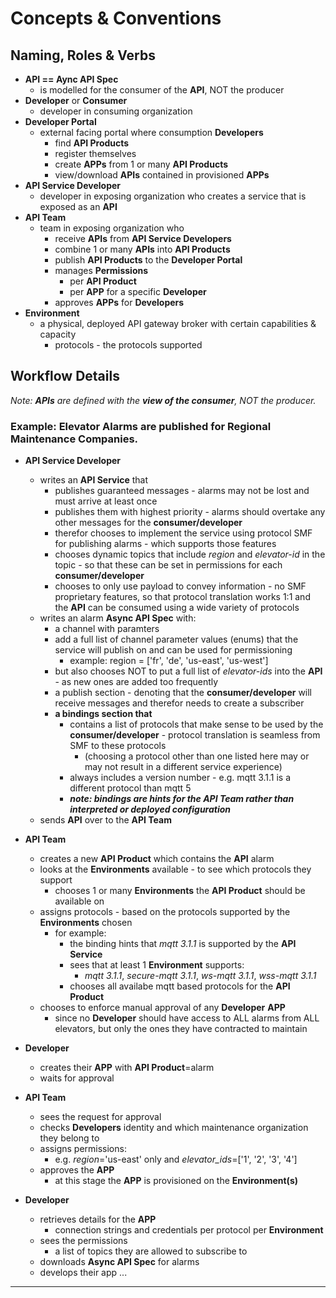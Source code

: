 # Concepts & Conventions

## Naming, Roles & Verbs

* **API == Aync API Spec**
  - is modelled for the consumer of the **API**, NOT the producer
* **Developer** or **Consumer**
  - developer in consuming organization
* **Developer Portal**
  - external facing portal where consumption **Developers**
    - find **API Products**
    - register themselves
    - create **APPs** from 1 or many **API Products**
    - view/download **APIs** contained in provisioned **APPs**
* **API Service Developer**
  - developer in exposing organization who creates a service that is exposed as an **API**
* **API Team**
  - team in exposing organization who
    - receive **APIs** from **API Service Developers**
    - combine 1 or many **APIs** into **API Products**
    - publish **API Products** to the **Developer Portal**
    - manages **Permissions**
      - per **API Product**
      - per **APP** for a specific **Developer**
    - approves **APPs** for **Developers**
 * **Environment**
   - a physical, deployed API gateway broker with certain capabilities & capacity
     - protocols - the protocols supported

## Workflow Details

_Note: **APIs** are defined with the **view of the consumer**, NOT the producer._

### Example: Elevator Alarms are published for Regional Maintenance Companies.

* **API Service Developer**
  - writes an **API Service** that
    - publishes guaranteed messages - alarms may not be lost and must arrive at least once
    - publishes them with highest priority - alarms should overtake any other messages for the **consumer/developer**
    - therefor chooses to implement the service using protocol SMF for publishing alarms - which supports those features
    - chooses dynamic topics that include _region_ and _elevator-id_ in the topic - so that these can be set in permissions for each **consumer/developer**
    - chooses to only use payload to convey information - no SMF proprietary features, so that protocol translation works 1:1 and the **API** can be consumed using a wide variety of protocols
  - writes an alarm **Async API Spec** with:
    - a channel with paramters
    - add a full list of channel parameter values (enums) that the service will publish on and can be used for permissioning
      - example: region = ['fr', 'de', 'us-east', 'us-west']
    - but also chooses NOT to put a full list of _elevator-ids_ into the **API** - as new ones are added too frequently
    - a publish section - denoting that the **consumer/developer** will receive messages and therefor needs to create a subscriber
    - **a bindings section that**
      - contains a list of protocols that make sense to be used by the **consumer/developer** - protocol translation is seamless from SMF to these protocols
        - (choosing a protocol other than one listed here may or may not result in a different service experience)
      - always includes a version number - e.g. mqtt 3.1.1 is a different protocol than mqtt 5
      - _**note: bindings are hints for the API Team rather than interpreted or deployed configuration**_
  - sends **API** over to the **API Team**

* **API Team**
  - creates a new **API Product** which contains the **API** alarm
  - looks at the **Environments** available - to see which protocols they support
    - chooses 1 or many **Environments** the **API Product** should be available on
  - assigns protocols - based on the protocols supported by the **Environments** chosen
    - for example:
      - the binding hints that _mqtt 3.1.1_ is supported by the **API Service**
      - sees that at least 1 **Environment** supports:
        - _mqtt 3.1.1_, _secure-mqtt 3.1.1_, _ws-mqtt 3.1.1_, _wss-mqtt 3.1.1_
      - chooses all availabe mqtt based protocols for the **API Product**
  - chooses to enforce manual approval of any **Developer** **APP**
    - since no **Developer** should have access to ALL alarms from ALL elevators, but only the ones they have contracted to maintain
* **Developer**
  - creates their **APP** with **API Product**=alarm
  - waits for approval
* **API Team**
  - sees the request for approval
  - checks **Developers** identity and which maintenance organization they belong to
  - assigns permissions:
    - e.g. _region_='us-east' only and _elevator_ids_=['1', '2', '3', '4']
  - approves the **APP**
    - at this stage the **APP** is provisioned on the **Environment(s)**
* **Developer**
  - retrieves details for the **APP**
    - connection strings and credentials per protocol per **Environment**
  - sees the permissions
    - a list of topics they are allowed to subscribe to
  - downloads **Async API Spec** for alarms
  - develops their app ...





---
